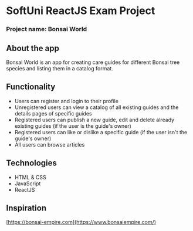# SoftUni ReactJS Exam Project
### Project name: Bonsai World

## About the app
Bonsai World is an app for creating care guides for different Bonsai tree species and listing them in a catalog format.

## Functionality
* Users can register and login to their profile
* Unregistered users can view a catalog of all existing guides and the details pages of specific guides
* Registered users can publish a new guide, edit and delete already existing guides (if the user is the guide's owner)
* Registered users can like or dislike a specific guide (if the user isn't the guide's owner)
* All users can browse articles

## Technologies
* HTML & CSS
* JavaScript
* ReactJS

## Inspiration
[https://bonsai-empire.com](https://www.bonsaiempire.com/)
